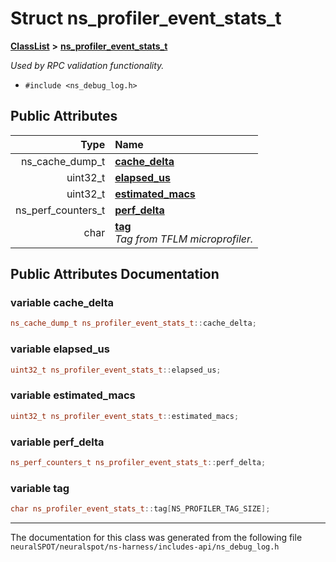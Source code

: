 

# Struct ns\_profiler\_event\_stats\_t



[**ClassList**](annotated.md) **>** [**ns\_profiler\_event\_stats\_t**](structns__profiler__event__stats__t.md)



_Used by RPC validation functionality._ 

* `#include <ns_debug_log.h>`





















## Public Attributes

| Type | Name |
| ---: | :--- |
|  ns\_cache\_dump\_t | [**cache\_delta**](#variable-cache_delta)  <br> |
|  uint32\_t | [**elapsed\_us**](#variable-elapsed_us)  <br> |
|  uint32\_t | [**estimated\_macs**](#variable-estimated_macs)  <br> |
|  ns\_perf\_counters\_t | [**perf\_delta**](#variable-perf_delta)  <br> |
|  char | [**tag**](#variable-tag)  <br>_Tag from TFLM microprofiler._  |












































## Public Attributes Documentation




### variable cache\_delta 

```C++
ns_cache_dump_t ns_profiler_event_stats_t::cache_delta;
```






### variable elapsed\_us 

```C++
uint32_t ns_profiler_event_stats_t::elapsed_us;
```






### variable estimated\_macs 

```C++
uint32_t ns_profiler_event_stats_t::estimated_macs;
```






### variable perf\_delta 

```C++
ns_perf_counters_t ns_profiler_event_stats_t::perf_delta;
```






### variable tag 

```C++
char ns_profiler_event_stats_t::tag[NS_PROFILER_TAG_SIZE];
```




------------------------------
The documentation for this class was generated from the following file `neuralSPOT/neuralspot/ns-harness/includes-api/ns_debug_log.h`

